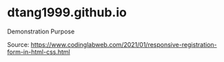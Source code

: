 # dtang1999.github.io

Demonstration Purpose

Source: https://www.codinglabweb.com/2021/01/responsive-registration-form-in-html-css.html
